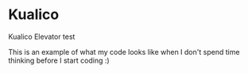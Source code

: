 # Kualico
Kualico Elevator test

This is an example of what my code looks like when I don't spend time thinking before I start coding :)
